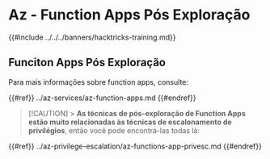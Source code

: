 # Az - Function Apps Pós Exploração

{{#include ../../../banners/hacktricks-training.md}}

## Funciton Apps Pós Exploração

Para mais informações sobre function apps, consulte:

{{#ref}}
../az-services/az-function-apps.md
{{#endref}}

> [!CAUTION] > **As técnicas de pós-exploração de Function Apps estão muito relacionadas às técnicas de escalonamento de privilégios**, então você pode encontrá-las todas lá:

{{#ref}}
../az-privilege-escalation/az-functions-app-privesc.md
{{#endref}}
